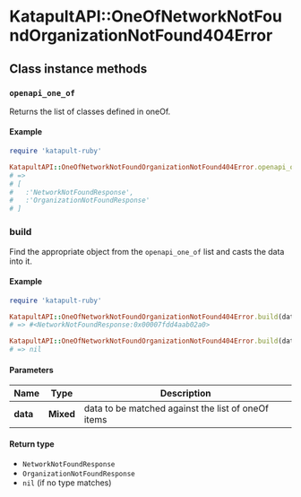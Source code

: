# KatapultAPI::OneOfNetworkNotFoundOrganizationNotFound404Error

## Class instance methods

### `openapi_one_of`

Returns the list of classes defined in oneOf.

#### Example

```ruby
require 'katapult-ruby'

KatapultAPI::OneOfNetworkNotFoundOrganizationNotFound404Error.openapi_one_of
# =>
# [
#   :'NetworkNotFoundResponse',
#   :'OrganizationNotFoundResponse'
# ]
```

### build

Find the appropriate object from the `openapi_one_of` list and casts the data into it.

#### Example

```ruby
require 'katapult-ruby'

KatapultAPI::OneOfNetworkNotFoundOrganizationNotFound404Error.build(data)
# => #<NetworkNotFoundResponse:0x00007fdd4aab02a0>

KatapultAPI::OneOfNetworkNotFoundOrganizationNotFound404Error.build(data_that_doesnt_match)
# => nil
```

#### Parameters

| Name | Type | Description |
| ---- | ---- | ----------- |
| **data** | **Mixed** | data to be matched against the list of oneOf items |

#### Return type

- `NetworkNotFoundResponse`
- `OrganizationNotFoundResponse`
- `nil` (if no type matches)

